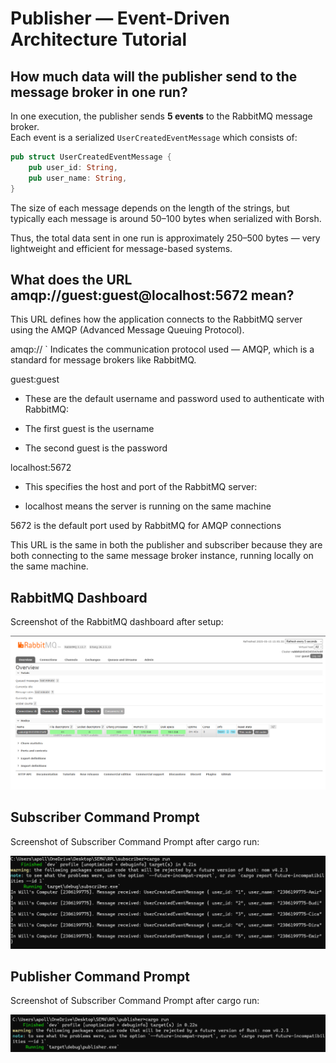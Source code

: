 # Publisher — Event-Driven Architecture Tutorial

## How much data will the publisher send to the message broker in one run?

In one execution, the publisher sends **5 events** to the RabbitMQ message broker.  
Each event is a serialized `UserCreatedEventMessage` which consists of:

```rust
pub struct UserCreatedEventMessage {
    pub user_id: String,
    pub user_name: String,
}
```

The size of each message depends on the length of the strings, but typically each message is around 50–100 bytes when serialized with Borsh.

Thus, the total data sent in one run is approximately 250–500 bytes — very lightweight and efficient for message-based systems.

## What does the URL amqp://guest:guest@localhost:5672 mean?
This URL defines how the application connects to the RabbitMQ server using the AMQP (Advanced Message Queuing Protocol).

amqp://
` Indicates the communication protocol used — AMQP, which is a standard for message brokers like RabbitMQ.

guest:guest
- These are the default username and password used to authenticate with RabbitMQ:

- The first guest is the username

- The second guest is the password

localhost:5672
- This specifies the host and port of the RabbitMQ server:

- localhost means the server is running on the same machine

5672 is the default port used by RabbitMQ for AMQP connections

This URL is the same in both the publisher and subscriber because they are both connecting to the same message broker instance, running locally on the same machine.

## RabbitMQ Dashboard

Screenshot of the RabbitMQ dashboard after setup:

![RabbitMQ Dashboard](./rabbitmq_dashboard.png)


## Subscriber Command Prompt

Screenshot of Subscriber Command Prompt after cargo run:

![Subscriber](./subscribercmd.png)

## Publisher Command Prompt

Screenshot of Subscriber Command Prompt after cargo run:

![Publisher](/publishercmd.png)